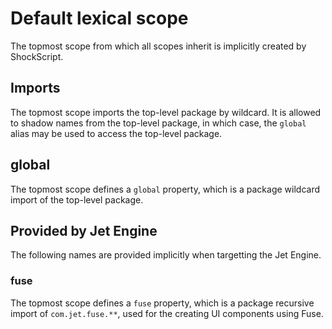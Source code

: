 # Default lexical scope

The topmost scope from which all scopes inherit is implicitly created by ShockScript.

## Imports

The topmost scope imports the top-level package by wildcard. It is allowed to shadow names from the top-level package, in which case, the `global` alias may be used to access the top-level package.

## global

The topmost scope defines a `global` property, which is a package wildcard import of the top-level package.

## Provided by Jet Engine

The following names are provided implicitly when targetting the Jet Engine.

### fuse

The topmost scope defines a `fuse` property, which is a package recursive import of `com.jet.fuse.**`, used for the creating UI components using Fuse.